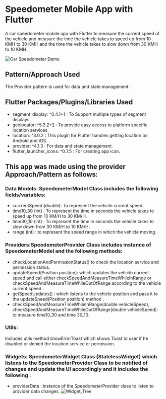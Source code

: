 # Speedometer Mobile App with Flutter

A car speedometer mobile app with Flutter to measure the current speed of the vehicle and measure the time the vehicle takes to speed up from 10 KMH to 30 KMH and the time the vehicle takes to slow down from 30 KMH to 10 KMH.

![Car Speedometer Demo](https://i.imgur.com/K0cV2M6.gif)

## Pattern/Approach Used 
The Provider pattern is used for data and state management .

## Flutter Packages/Plugins/Libraries Used

- segment_display: ^0.4.1+1 :	To Support multiple types of segment displays.
- geolocator: ^5.3.2+2	: To provide easy access to platform specific location services.
- location: ^3.0.2  : This plugin for Flutter handles getting location on Android and iOS.
- provider: ^4.1.3 :	For data and state management.
- flutter_launcher_icons: ^0.7.5	: For creating app icon.

## This app was made using the provider Approach/Pattern as follows:

### Data Models: SpeedometerModel Class includes the following fields/variables:
- currrentSpeed (double): To represent the vehicle current speed.
- time10_30 (int) : To represent the time in seconds the vehicle takes to speed up from 10 KM/H to 30 KM/H.
- time30_10 (int) : To represent the time in seconds the vehicle takes to slow down from 30 KM/H to 10 KM/H.
- range (int) : to represent the speed range in which the vehicle moving. 
### Providers:SpeedometerProvider Class includes instance of SpeedometerModel and the following methods: 
- checkLocationAndPermissionStatus() to check the location service and permission status.
- updateSpeed(Position position): which updates the vehicle current speed and call either checkSpeedAndMeasureTimeWhileInRange or checkSpeedAndMeasureTimeWhileOutOfRange according to the vehicle current speed.
- getSpeedUpdates() : which listens to the vehicle position and pass it to the updateSpeed(Position position) method . 
- checkSpeedAndMeasureTimeWhileInRange(double vehicleSpeed), checkSpeedAndMeasureTimeWhileOutOfRange(double vehicleSpeed): to measure time10_30 and time 30_10.
### Utils:
Includes utils method showErrorToast which shows Toast to user if he disabled or denied the location service or permission.  
### Widgets: SpeedometerWidget Class (StatelessWidget) which listens to the SpeedometerProvider Class to be notified of changes and update the UI accordingly and it includes the following :
- providerData : instance of the SpeedometerProvider class to listen to provider data changes.
![Widget_Tree](https://i.imgur.com/N9HCru0.png)

